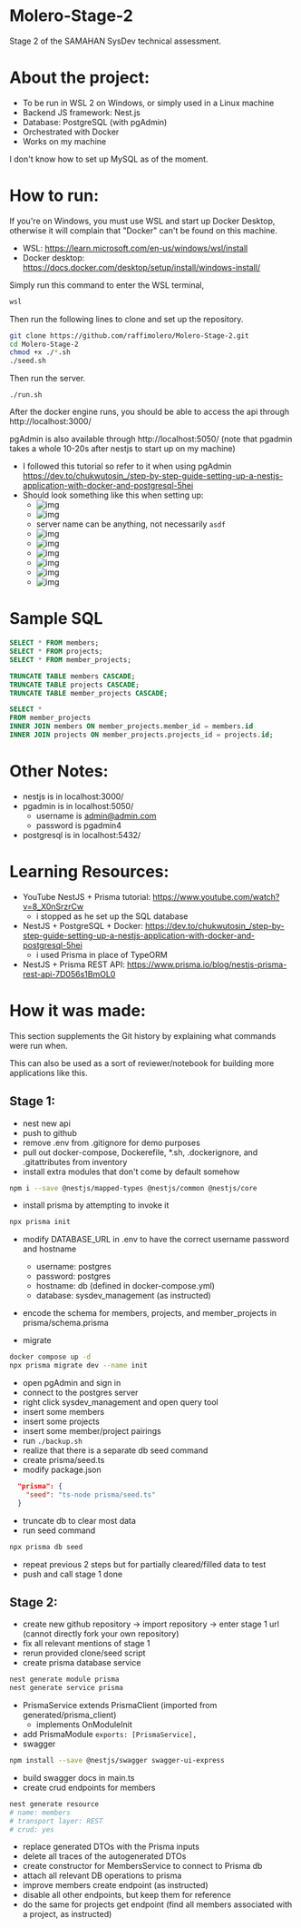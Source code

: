 # Molero-Stage-2

Stage 2 of the SAMAHAN SysDev technical assessment.

# About the project:

- To be run in WSL 2 on Windows, or simply used in a Linux machine
- Backend JS framework: Nest.js
- Database: PostgreSQL (with pgAdmin)
- Orchestrated with Docker
- Works on my machine

I don't know how to set up MySQL as of the moment.

# How to run:

If you're on Windows, you must use WSL and start up Docker Desktop,
otherwise it will complain that "Docker" can't be found on this machine.

- WSL: https://learn.microsoft.com/en-us/windows/wsl/install
- Docker desktop: https://docs.docker.com/desktop/setup/install/windows-install/

Simply run this command to enter the WSL terminal,

```bat
wsl
```

Then run the following lines to clone and set up the repository.

```sh
git clone https://github.com/raffimolero/Molero-Stage-2.git
cd Molero-Stage-2
chmod +x ./*.sh
./seed.sh
```

Then run the server.

```
./run.sh
```

After the docker engine runs, you should be able to access the api through http://localhost:3000/

pgAdmin is also available through http://localhost:5050/ (note that pgadmin takes a whole 10-20s after nestjs to start up on my machine)

- I followed this tutorial so refer to it when using pgAdmin https://dev.to/chukwutosin_/step-by-step-guide-setting-up-a-nestjs-application-with-docker-and-postgresql-5hei
- Should look something like this when setting up:
  - ![img](docs/pgadmin/1_login.png)
  - ![img](docs/pgadmin/2_addserver.png)
  - server name can be anything, not necessarily `asdf`
  - ![img](docs/pgadmin/2_addserver/2-1_general.png)
  - ![img](docs/pgadmin/2_addserver/2-2_connection.png)
  - ![img](docs/pgadmin/3_tables.png)
  - ![img](docs/pgadmin/4_query.png)
  - ![img](docs/pgadmin/4_query/4-1_select_tables.png)
  - ![img](docs/pgadmin/4_query/4-2_insert.png)

# Sample SQL

```sql
SELECT * FROM members;
SELECT * FROM projects;
SELECT * FROM member_projects;

TRUNCATE TABLE members CASCADE;
TRUNCATE TABLE projects CASCADE;
TRUNCATE TABLE member_projects CASCADE;

SELECT *
FROM member_projects
INNER JOIN members ON member_projects.member_id = members.id
INNER JOIN projects ON member_projects.projects_id = projects.id;
```

# Other Notes:

- nestjs is in localhost:3000/
- pgadmin is in localhost:5050/
  - username is admin@admin.com
  - password is pgadmin4
- postgresql is in localhost:5432/

# Learning Resources:

- YouTube NestJS + Prisma tutorial: https://www.youtube.com/watch?v=8_X0nSrzrCw
  - i stopped as he set up the SQL database
- NestJS + PostgreSQL + Docker: https://dev.to/chukwutosin_/step-by-step-guide-setting-up-a-nestjs-application-with-docker-and-postgresql-5hei
  - i used Prisma in place of TypeORM
- NestJS + Prisma REST API: https://www.prisma.io/blog/nestjs-prisma-rest-api-7D056s1BmOL0

# How it was made:

This section supplements the Git history by explaining what commands were run when.

This can also be used as a sort of reviewer/notebook for building more applications like this.

## Stage 1:

- nest new api
- push to github
- remove .env from .gitignore for demo purposes
- pull out docker-compose, Dockerefile, \*.sh, .dockerignore, and .gitattributes from inventory
- install extra modules that don't come by default somehow

```sh
npm i --save @nestjs/mapped-types @nestjs/common @nestjs/core
```

- install prisma by attempting to invoke it

```sh
npx prisma init
```

- modify DATABASE_URL in .env to have the correct username password and hostname

  - username: postgres
  - password: postgres
  - hostname: db (defined in docker-compose.yml)
  - database: sysdev_management (as instructed)

- encode the schema for members, projects, and member_projects in prisma/schema.prisma
- migrate

```sh
docker compose up -d
npx prisma migrate dev --name init
```

- open pgAdmin and sign in
- connect to the postgres server
- right click sysdev_management and open query tool
- insert some members
- insert some projects
- insert some member/project pairings
- run `./backup.sh`
- realize that there is a separate db seed command
- create prisma/seed.ts
- modify package.json

```json
  "prisma": {
    "seed": "ts-node prisma/seed.ts"
  }
```

- truncate db to clear most data
- run seed command

```sh
npx prisma db seed
```

- repeat previous 2 steps but for partially cleared/filled data to test
- push and call stage 1 done

## Stage 2:

- create new github repository -> import repository -> enter stage 1 url (cannot directly fork your own repository)
- fix all relevant mentions of stage 1
- rerun provided clone/seed script
- create prisma database service

```sh
nest generate module prisma
nest generate service prisma
```

- PrismaService extends PrismaClient (imported from generated/prisma_client)
  - implements OnModuleInit
- add PrismaModule `exports: [PrismaService],`
- swagger

```sh
npm install --save @nestjs/swagger swagger-ui-express
```

- build swagger docs in main.ts
- create crud endpoints for members

```sh
nest generate resource
# name: members
# transport layer: REST
# crud: yes
```

- replace generated DTOs with the Prisma inputs
- delete all traces of the autogenerated DTOs
- create constructor for MembersService to connect to Prisma db
- attach all relevant DB operations to prisma
- improve members create endpoint (as instructed)
- disable all other endpoints, but keep them for reference
- do the same for projects get endpoint (find all members associated with a project, as instructed)
